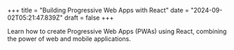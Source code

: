 +++
title = "Building Progressive Web Apps with React"
date = "2024-09-02T05:21:47.839Z"
draft = false
+++

  Learn how to create Progressive Web Apps (PWAs) using React, combining the power of web and mobile applications.
        